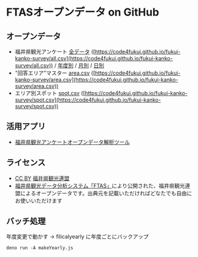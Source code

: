# FTASオープンデータ on GitHub

## オープンデータ

- 福井県観光アンケート [全データ](all.csv) ([https://code4fukui.github.io/fukui-kanko-survey/all.csv](https://code4fukui.github.io/fukui-kanko-survey/all.csv)) / [年度別](fiscalyearly) / [月別](monthly) / [日別](daily)
- "回答エリア"マスター [area.csv](area.csv) ([https://code4fukui.github.io/fukui-kanko-survey/area.csv](https://code4fukui.github.io/fukui-kanko-survey/area.csv))
- エリア別スポット [spot.csv](spot.csv) ([https://code4fukui.github.io/fukui-kanko-survey/spot.csv](https://code4fukui.github.io/fukui-kanko-survey/spot.csv))

## 活用アプリ

- [福井県観光アンケートオープンデータ解析ツール](https://github.com/code4fukui/fukui-kanko-stat/)

## ライセンス

- [CC BY](https://creativecommons.org/licenses/by/4.0/deed.ja) [福井県観光連盟](https://www.fuku-e.com/)
- [福井県観光データ分析システム「FTAS」](https://www.fuku-e.com/feature/detail_266.html)により公開された、福井県観光連盟によるオープンデータです。出典元を記載いただければどなたでも自由にお使いいただけます

## バッチ処理

年度変更で動かす → filicalyearly に年度ごとにバックアップ
```
deno run -A makeYearly.js
```

